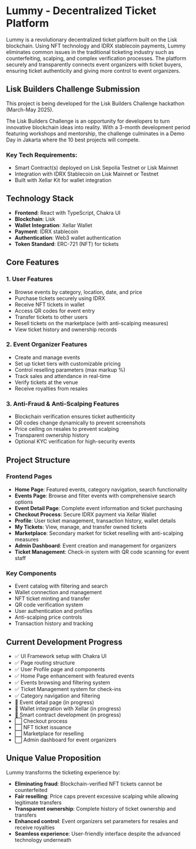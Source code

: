 # Lummy - Decentralized Ticket Platform

Lummy is a revolutionary decentralized ticket platform built on the Lisk blockchain. Using NFT technology and IDRX stablecoin payments, Lummy eliminates common issues in the traditional ticketing industry such as counterfeiting, scalping, and complex verification processes. The platform securely and transparently connects event organizers with ticket buyers, ensuring ticket authenticity and giving more control to event organizers.

## Lisk Builders Challenge Submission

This project is being developed for the Lisk Builders Challenge hackathon (March-May 2025). 

The Lisk Builders Challenge is an opportunity for developers to turn innovative blockchain ideas into reality. With a 3-month development period featuring workshops and mentorship, the challenge culminates in a Demo Day in Jakarta where the 10 best projects will compete.

### Key Tech Requirements:
- Smart Contract(s) deployed on Lisk Sepolia Testnet or Lisk Mainnet
- Integration with IDRX Stablecoin on Lisk Mainnet or Testnet
- Built with Xellar Kit for wallet integration

## Technology Stack

- **Frontend**: React with TypeScript, Chakra UI
- **Blockchain**: Lisk
- **Wallet Integration**: Xellar Wallet
- **Payment**: IDRX stablecoin
- **Authentication**: Web3 wallet authentication
- **Token Standard**: ERC-721 (NFT) for tickets

## Core Features

### 1. User Features
- Browse events by category, location, date, and price
- Purchase tickets securely using IDRX
- Receive NFT tickets in wallet
- Access QR codes for event entry
- Transfer tickets to other users
- Resell tickets on the marketplace (with anti-scalping measures)
- View ticket history and ownership records

### 2. Event Organizer Features
- Create and manage events
- Set up ticket tiers with customizable pricing
- Control reselling parameters (max markup %)
- Track sales and attendance in real-time
- Verify tickets at the venue
- Receive royalties from resales

### 3. Anti-Fraud & Anti-Scalping Features
- Blockchain verification ensures ticket authenticity
- QR codes change dynamically to prevent screenshots
- Price ceiling on resales to prevent scalping
- Transparent ownership history
- Optional KYC verification for high-security events

## Project Structure

### Frontend Pages
- **Home Page**: Featured events, category navigation, search functionality
- **Events Page**: Browse and filter events with comprehensive search options
- **Event Detail Page**: Complete event information and ticket purchasing
- **Checkout Process**: Secure IDRX payment via Xellar Wallet
- **Profile**: User ticket management, transaction history, wallet details
- **My Tickets**: View, manage, and transfer owned tickets
- **Marketplace**: Secondary market for ticket reselling with anti-scalping measures
- **Admin Dashboard**: Event creation and management for organizers
- **Ticket Management**: Check-in system with QR code scanning for event staff

### Key Components
- Event catalog with filtering and search
- Wallet connection and management
- NFT ticket minting and transfer
- QR code verification system
- User authentication and profiles
- Anti-scalping price controls
- Transaction history and tracking

## Current Development Progress

- ✅ UI Framework setup with Chakra UI
- ✅ Page routing structure
- ✅ User Profile page and components
- ✅ Home Page enhancement with featured events
- ✅ Events browsing and filtering system
- ✅ Ticket Management system for check-ins
- ✅ Category navigation and filtering
- 🔄 Event detail page (in progress)
- 🔄 Wallet integration with Xellar (in progress)
- 🔄 Smart contract development (in progress)
- ⬜ Checkout process
- ⬜ NFT ticket issuance
- ⬜ Marketplace for reselling
- ⬜ Admin dashboard for event organizers

## Unique Value Proposition

Lummy transforms the ticketing experience by:
- **Eliminating fraud**: Blockchain-verified NFT tickets cannot be counterfeited
- **Fair reselling**: Price caps prevent excessive scalping while allowing legitimate transfers
- **Transparent ownership**: Complete history of ticket ownership and transfers
- **Enhanced control**: Event organizers set parameters for resales and receive royalties
- **Seamless experience**: User-friendly interface despite the advanced technology underneath